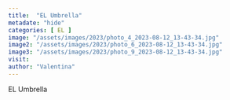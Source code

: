 ```yaml
---
title:  "EL Umbrella"
metadate: "hide"
categories: [ EL ]
image: "/assets/images/2023/photo_4_2023-08-12_13-43-34.jpg"
image2: "/assets/images/2023/photo_6_2023-08-12_13-43-34.jpg"
image3: "/assets/images/2023/photo_9_2023-08-12_13-43-34.jpg"
visit:
author: "Valentina"
---
```


EL Umbrella
